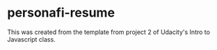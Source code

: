 # personafi-resume

This was created from the template from project 2 of Udacity's Intro to Javascript class.

